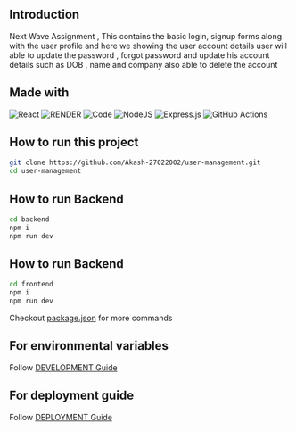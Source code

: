 ## Introduction
Next Wave Assignment , This contains the basic login,  signup forms
along with the user profile and here we showing the user account details
user will able to update the password , forgot password and update his 
account details such as DOB , name and company also able to delete the account

## Made with

![React](https://img.shields.io/badge/react-%2320232a.svg?style=for-the-badge&logo=react&logoColor=%2361DAFB)
![RENDER](https://img.shields.io/badge/netlify-%23000000.svg?style=for-the-badge&logo=netlify&logoColor=#00C7B7)
![Code](https://img.shields.io/badge/Visual_Studio_Code-0078D4?style=for-the-badge&logo=visual%20studio%20code&logoColor=white)
![NodeJS](https://img.shields.io/badge/node.js-6DA55F?style=for-the-badge&logo=node.js&logoColor=white)
![Express.js](https://img.shields.io/badge/express.js-%23404d59.svg?style=for-the-badge&logo=express&logoColor=%2361DAFB)
![GitHub Actions](https://img.shields.io/badge/github%20actions-%232671E5.svg?style=for-the-badge&logo=githubactions&logoColor=white)

## How to run this project

```sh
git clone https://github.com/Akash-27022002/user-management.git
cd user-management
```
## How to run Backend
```sh
cd backend
npm i
npm run dev
```

## How to run Backend
```sh
cd frontend
npm i
npm run dev
```

Checkout [package.json](../package.json) for more commands

## For environmental variables
Follow [DEVELOPMENT Guide](DEVELOPMENT.md)

## For deployment guide
Follow [DEPLOYMENT Guide](DEPLOYMENT.md)
